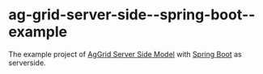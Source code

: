 # ag-grid-server-side--spring-boot--example

The example project of [AgGrid Server Side Model](https://www.ag-grid.com/javascript-grid-server-side-model/) with [Spring Boot](https://spring.io) as serverside.
